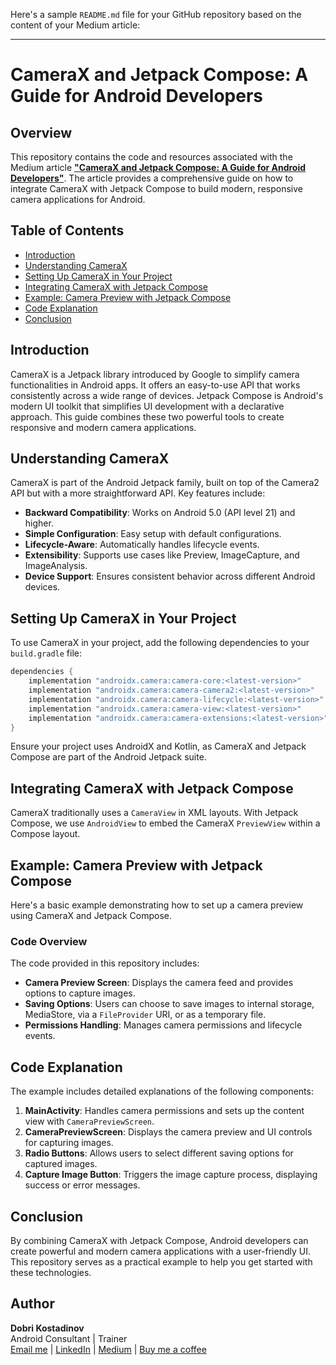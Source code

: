 Here's a sample `README.md` file for your GitHub repository based on the content of your Medium article:

---

# CameraX and Jetpack Compose: A Guide for Android Developers

## Overview

This repository contains the code and resources associated with the Medium article [**"CameraX and Jetpack Compose: A Guide for Android Developers"**](https://medium.com/@your-article-link). The article provides a comprehensive guide on how to integrate CameraX with Jetpack Compose to build modern, responsive camera applications for Android.

## Table of Contents

- [Introduction](#introduction)
- [Understanding CameraX](#understanding-camerax)
- [Setting Up CameraX in Your Project](#setting-up-camerax-in-your-project)
- [Integrating CameraX with Jetpack Compose](#integrating-camerax-with-jetpack-compose)
- [Example: Camera Preview with Jetpack Compose](#example-camera-preview-with-jetpack-compose)
- [Code Explanation](#code-explanation)
- [Conclusion](#conclusion)

## Introduction

CameraX is a Jetpack library introduced by Google to simplify camera functionalities in Android apps. It offers an easy-to-use API that works consistently across a wide range of devices. Jetpack Compose is Android's modern UI toolkit that simplifies UI development with a declarative approach. This guide combines these two powerful tools to create responsive and modern camera applications.

## Understanding CameraX

CameraX is part of the Android Jetpack family, built on top of the Camera2 API but with a more straightforward API. Key features include:

- **Backward Compatibility**: Works on Android 5.0 (API level 21) and higher.
- **Simple Configuration**: Easy setup with default configurations.
- **Lifecycle-Aware**: Automatically handles lifecycle events.
- **Extensibility**: Supports use cases like Preview, ImageCapture, and ImageAnalysis.
- **Device Support**: Ensures consistent behavior across different Android devices.

## Setting Up CameraX in Your Project

To use CameraX in your project, add the following dependencies to your `build.gradle` file:

```gradle
dependencies {
    implementation "androidx.camera:camera-core:<latest-version>"
    implementation "androidx.camera:camera-camera2:<latest-version>"
    implementation "androidx.camera:camera-lifecycle:<latest-version>"
    implementation "androidx.camera:camera-view:<latest-version>"
    implementation "androidx.camera:camera-extensions:<latest-version>"
}
```

Ensure your project uses AndroidX and Kotlin, as CameraX and Jetpack Compose are part of the Android Jetpack suite.

## Integrating CameraX with Jetpack Compose

CameraX traditionally uses a `CameraView` in XML layouts. With Jetpack Compose, we use `AndroidView` to embed the CameraX `PreviewView` within a Compose layout.

## Example: Camera Preview with Jetpack Compose

Here's a basic example demonstrating how to set up a camera preview using CameraX and Jetpack Compose.

### Code Overview

The code provided in this repository includes:

- **Camera Preview Screen**: Displays the camera feed and provides options to capture images.
- **Saving Options**: Users can choose to save images to internal storage, MediaStore, via a `FileProvider` URI, or as a temporary file.
- **Permissions Handling**: Manages camera permissions and lifecycle events.

## Code Explanation

The example includes detailed explanations of the following components:

1. **MainActivity**: Handles camera permissions and sets up the content view with `CameraPreviewScreen`.
2. **CameraPreviewScreen**: Displays the camera preview and UI controls for capturing images.
3. **Radio Buttons**: Allows users to select different saving options for captured images.
4. **Capture Image Button**: Triggers the image capture process, displaying success or error messages.

## Conclusion

By combining CameraX with Jetpack Compose, Android developers can create powerful and modern camera applications with a user-friendly UI. This repository serves as a practical example to help you get started with these technologies.

## Author

**Dobri Kostadinov**  
Android Consultant | Trainer  
[Email me](mailto:your-email@example.com) | [LinkedIn](https://www.linkedin.com/in/your-profile) | [Medium](https://medium.com/@your-profile) | [Buy me a coffee](https://www.buymeacoffee.com/your-profile)
